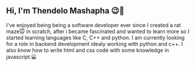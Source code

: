 ## Hi, I'm Thendelo Mashapha 😉👋

<!--
**thendelonaz/thendelonaz** is a ✨ _special_ ✨ repository because its `README.md` (this file) appears on your GitHub profile.

Here are some ideas to get you started:

- 🔭 I’m currently working on ...
- 🌱 I’m currently learning ...
- 👯 I’m looking to collaborate on ...
- 🤔 I’m looking for help with ...
- 💬 Ask me about ...
- 📫 How to reach me: ...
- 😄 Pronouns: ...
- ⚡ Fun fact: ...
-->
I've enjoyed being being a software developer ever since I created a rat maze🐭 in scratch, after i became fascinated and wanted to learn more so I started learning languages like C, C++ and python. I am currently looking for a role in backend development idealy working with python and c++. I also know how to write html and css code with some knowledge in javascript.💻
